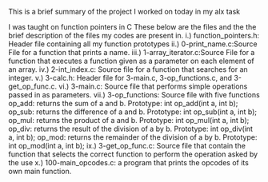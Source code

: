 This is a brief summary of the project I worked on today in my alx task

I was taught on function pointers in C
These below are the files and the the brief description of the files my codes are present in.
i.) function_pointers.h: Header file containing all my function prototypes
ii.) 0-print_name.c:Source File for a function that prints a name.
iii.) 1-array_iterator.c:Source File for a function that executes a function given as a parameter on each element of an array.
iv.) 2-int_index.c: Source file for a function that searches for an integer.
v.) 3-calc.h: Header file for 3-main.c, 3-op_functions.c, and 3-get_op_func.c.
vi.) 3-main.c: Source file that performs simple operations passed in as parameters.
vii.) 3-op_functions: Source file with five functions
	op_add: returns the sum of a and b. Prototype: int op_add(int a, int b);	op_sub: returns the difference of a and b. Prototype: int op_sub(int a, int b);
	op_mul: returns the product of a and b. Prototype: int op_mul(int a, int b);
	op_div: returns the result of the division of a by b. Prototype: int op_div(int a, int b);
	op_mod: returns the remainder of the division of a by b. Prototype: int op_mod(int a, int b);
ix.) 3-get_op_func.c: Source file that contain the function that selects the correct function to perform the operation asked by the use
x.) 100-main_opcodes.c: a program that prints the opcodes of its own main function.
